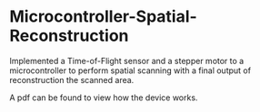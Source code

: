 # Microcontroller-Spatial-Reconstruction
Implemented a Time-of-Flight sensor and a stepper motor to a microcontroller to perform spatial scanning with a final output of reconstruction the scanned area.

A pdf can be found to view how the device works.
